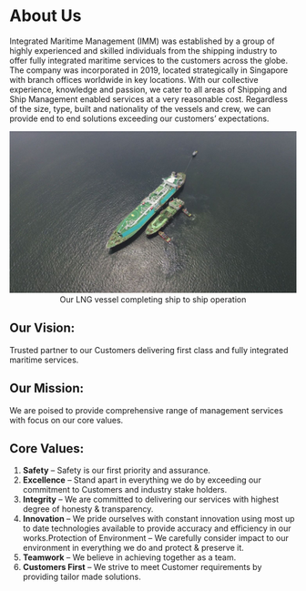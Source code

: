 # About Us

Integrated Maritime Management (IMM) was established by a group of highly experienced and skilled individuals from the shipping industry to offer fully integrated maritime services to the customers across the globe. The company was incorporated in 2019, located strategically in Singapore with branch offices worldwide in key locations. With our collective experience, knowledge and passion, we cater to all areas of Shipping and Ship Management enabled services at a very reasonable cost. Regardless of the size, type, built and nationality of the vessels and crew, we can provide end to end solutions exceeding our customers’ expectations.
<center>

![LNG WORK](./img/lng.jpg)
Our LNG vessel completing ship to ship operation
</center>

## Our Vision: 
Trusted partner to our Customers delivering first class and fully integrated maritime services.
## Our Mission:
We are poised to provide comprehensive range of management services with focus on our core values. 
## Core Values:
1. **Safety** – Safety is our first priority and assurance.
2. **Excellence** – Stand apart in everything we do by exceeding our commitment to Customers and industry stake holders. 
3. **Integrity** – We are committed to delivering our services with highest degree of honesty & transparency.  
4. **Innovation** – We pride ourselves with constant innovation using most up to date technologies available to provide accuracy and efficiency in our works.Protection of Environment – We carefully consider impact to our environment in everything we do and protect & preserve it. 
5. **Teamwork** – We believe in achieving together as a team. 
6. **Customers First** – We strive to meet Customer requirements by providing tailor made solutions.